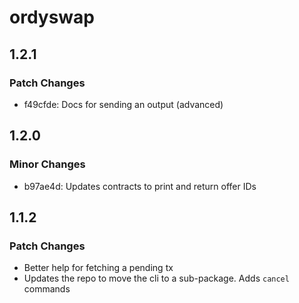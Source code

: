 # ordyswap

## 1.2.1

### Patch Changes

- f49cfde: Docs for sending an output (advanced)

## 1.2.0

### Minor Changes

- b97ae4d: Updates contracts to print and return offer IDs

## 1.1.2

### Patch Changes

- Better help for fetching a pending tx
- Updates the repo to move the cli to a sub-package. Adds `cancel` commands
